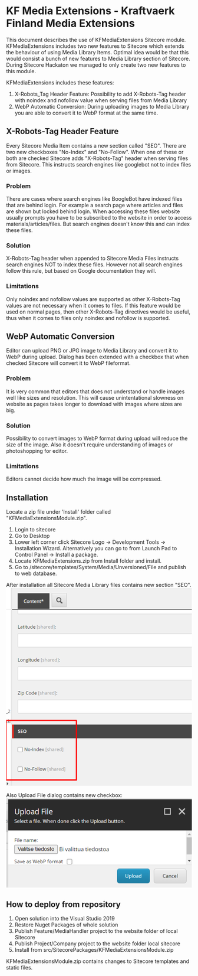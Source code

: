 # KF Media Extensions - Kraftvaerk Finland Media Extensions
This document describes the use of KFMediaExtensions Sitecore module.
KFMediaExtensions includes two new features to Sitecore which extends the behaviour of using Media Library Items. Optimal idea would be that this would consist a bunch of new features to Media Library section of Sitecore.
During Sitecore Hackaton we managed to only create two new features to this module.

KFMediaExtensions includes these features:
1. X-Robots_Tag Header Feature: Possibility to add X-Robots-Tag header with noindex and nofollow value when serving files from Media Library
1. WebP Automatic Conversion: During uploading images to Media Library you are able to convert it to WebP format at the same time.

##  X-Robots-Tag Header Feature
Every Sitecore Media Item contains a new section called "SEO". There are two new checkboxes "No-Index" and "No-Follow". When one of these or both are checked Sitecore adds "X-Robots-Tag" header when serving files from Sitecore. This instructs search engines like googlebot not to index files or images.

### Problem
There are cases where search engines like BoogleBot have indexed files that are behind login. For example a search page where articles and files are shown but locked behind login. When accessing these files website usually prompts you have to be subscribed to the website in order to access materials/articles/files. But search engines doesn't know this and can index these files.

### Solution
X-Robots-Tag header when appended to Sitecore Media Files instructs search engines NOT to index these files. However not all search engines follow this rule, but based on Google documentation they will.

### Limitations
Only noindex and nofollow values are supported as other X-Robots-Tag values are not necessary when it comes to files. If this feature would be used on normal pages, then other X-Robots-Tag directives would be useful, thus when it comes to files only noindex and nofollow is supported.

## WebP Automatic Conversion
Editor can upload PNG or JPG image to Media Library and convert it to WebP during upload. Dialog has been extended with a checkbox that when checked Sitecore will convert it to WebP fileformat.

### Problem
It is very common that editors that does not understand or handle images well like sizes and resolution. This will cause unintentational slowness on website as pages takes longer to download with images where sizes are big.

### Solution
Possibility to convert images to WebP format during upload will reduce the size of the image. Also it doesn't require understanding of images or photoshopping for editor.

### Limitations
Editors cannot decide how much the image will be compressed.

## Installation
Locate a zip file under 'Install' folder called "KFMediaExtensionsModule.zip".
1. Login to sitecore
2. Go to Desktop
3. Lower left corner click Sitecore Logo -> Development Tools -> Installation Wizard. Alternatively you can go to from Launch Pad to Control Panel -> Install a package.
4. Locate KFMediaExtensions.zip from Install folder and install.
5. Go to /sitecore/templates/System/Media/Unversioned/File and publish to web database.

After installation all Sitecore Media Library files contains new section "SEO".
![SEO](images/SEO_pic.png)

Also Upload File dialog contains new checkbox:
![SEO](images/uploadfile.png)

## How to deploy from repository
1. Open solution into the Visual Studio 2019
2. Restore Nuget Packages of whole solution
3. Publish Feature/MediaHandler project to the website folder of local Sitecore
4. Publish Project/Company project to the website folder local sitecore
5. Install from src/SitecorePackages/KFMediaExtensionsModule.zip

KFMediaExtensionsModule.zip contains changes to Sitecore templates and static files.